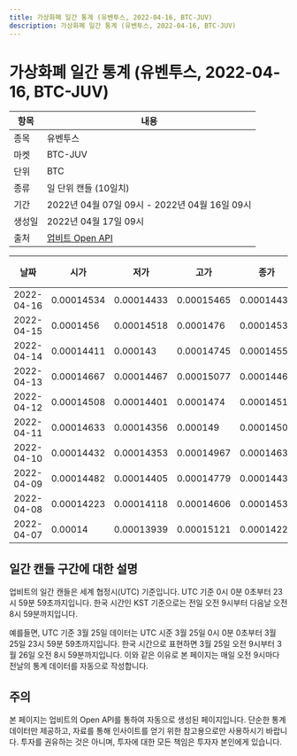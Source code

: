 ```yaml
---
title: 가상화폐 일간 통계 (유벤투스, 2022-04-16, BTC-JUV)
description: 가상화폐 일간 통계 (유벤투스, 2022-04-16, BTC-JUV)
---
```



가상화폐 일간 통계 (유벤투스, 2022-04-16, BTC-JUV)
===

|항목|내용|
|--|--|
|종목|유벤투스|
|마켓|BTC-JUV|
|단위|BTC|
|종류|일 단위 캔들 (10일치)|
|기간|2022년 04월 07일 09시 - 2022년 04월 16일 09시|
|생성일|2022년 04월 17일 09시|
|출처|[업비트 Open API](https://docs.upbit.com)|


|날짜|시가|저가|고가|종가|비고|
|--|--|--|--|--|--|
|2022-04-16|0.00014534|0.00014433|0.00015465|0.00014433|    |
|2022-04-15|0.0001456|0.00014518|0.0001476|0.00014534|    |
|2022-04-14|0.00014411|0.000143|0.00014745|0.0001455|    |
|2022-04-13|0.00014667|0.00014467|0.00015077|0.00014467|    |
|2022-04-12|0.00014508|0.00014401|0.0001474|0.00014519|    |
|2022-04-11|0.00014633|0.00014356|0.000149|0.00014506|    |
|2022-04-10|0.00014432|0.00014353|0.00014967|0.00014633|    |
|2022-04-09|0.00014482|0.00014405|0.00014779|0.00014432|    |
|2022-04-08|0.00014223|0.00014118|0.00014606|0.00014534|    |
|2022-04-07|0.00014|0.00013939|0.00015121|0.00014223|    |


일간 캔들 구간에 대한 설명
---


업비트의 일간 캔들은 세계 협정시(UTC) 기준입니다. 
UTC 기준 0시 0분 0초부터 23시 59분 59초까지입니다. 
한국 시간인 KST 기준으로는 전일 오전 9시부터 다음날 오전 8시 59분까지입니다. 


예를들면, UTC 기준 3월 25일 데이터는 UTC 시준 3월 25일 0시 0분 0초부터 3월 25일 23시 59분 59초까지입니다. 
한국 시간으로 표현하면 3월 25일 오전 9시부터 3월 26일 오전 8시 59분까지입니다. 
이와 같은 이유로 본 페이지는 매일 오전 9시마다 전날의 통계 데이터를 자동으로 작성합니다. 


주의
---


본 페이지는 업비트의 Open API를 통하여 자동으로 생성된 페이지입니다. 
단순한 통계 데이터만 제공하고, 자료를 통해 인사이트를 얻기 위한 참고용으로만 사용하시기 바랍니다. 
투자를 권유하는 것은 아니며, 투자에 대한 모든 책임은 투자자 본인에게 있습니다. 

